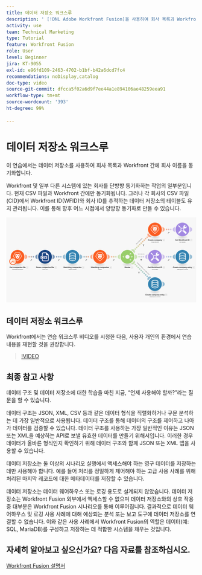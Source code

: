 ```yaml
---
title: 데이터 저장소 워크스루
description: ' [!DNL Adobe Workfront Fusion]을 사용하여 회사 목록과 Workfront 간에 회사 이름을 동기화하기 위해 데이터 저장소를 사용하는 방법을 알아봅니다.'
activity: use
team: Technical Marketing
type: Tutorial
feature: Workfront Fusion
role: User
level: Beginner
jira: KT-9055
exl-id: e96fd109-2463-4702-b1bf-b42a6dcd7fc4
recommendations: noDisplay,catalog
doc-type: video
source-git-commit: dfcca5f02a6d9f7ee44a1e894106ae48259eea91
workflow-type: tm+mt
source-wordcount: '393'
ht-degree: 99%

---
```


# 데이터 저장소 워크스루

이 연습에서는 데이터 저장소를 사용하여 회사 목록과 Workfront 간에 회사 이름을 동기화합니다.

Workfront 및 일부 다른 시스템에 있는 회사를 단방향 동기화하는 작업의 일부분입니다. 현재 CSV 파일과 Workfront 간에만 동기화됩니다. 그러나 각 회사의 CSV 파일(CID)에서 Workfront ID(WFID)와 회사 ID를 추적하는 데이터 저장소의 테이블도 유지 관리됩니다. 이를 통해 향후 어느 시점에서 양방향 동기화로 만들 수 있습니다.

![Fusion 시나리오의 이미지](assets/data-structures-and-data-stores-2.png)

## 데이터 저장소 워크스루

Workfront에서는 연습 워크스루 비디오를 시청한 다음, 사용자 개인의 환경에서 연습 내용을 재현할 것을 권장합니다.

>[!VIDEO](https://video.tv.adobe.com/v/335296/?quality=12&learn=on&enablevpops)



## 최종 참고 사항

데이터 구조 및 데이터 저장소에 대한 학습을 마친 지금, “언제 사용해야 할까?”라는 질문을 할 수 있습니다.

데이터 구조는 JSON, XML, CSV 등과 같은 데이터 형식을 직렬화하거나 구문 분석하는 데 가장 일반적으로 사용됩니다. 데이터 구조를 통해 데이터의 구조를 제어하고 나아가 데이터를 검증할 수 있습니다. 데이터 구조를 사용하는 가장 일반적인 이유는 JSON 또는 XML을 예상하는 API로 보낼 유효한 데이터를 만들기 위해서입니다. 이러한 경우 데이터가 올바른 형식인지 확인하기 위해 데이터 구조와 함께 JSON 또는 XML 앱을 사용할 수 있습니다.

데이터 저장소는 둘 이상의 시나리오 실행에서 액세스해야 하는 영구 데이터를 저장하는 데만 사용해야 합니다. 예를 들어 처리를 정밀하게 제어해야 하는 고급 사용 사례를 위해 처리된 마지막 레코드에 대한 메타데이터를 저장할 수 있습니다.

데이터 저장소는 데이터 웨어하우스 또는 로깅 용도로 설계되지 않았습니다. 데이터 저장소는 Workfront Fusion 외부에서 액세스할 수 없으며 데이터 저장소와의 상호 작용 중 대부분은 Workfront Fusion 시나리오를 통해 이루어집니다. 결과적으로 데이터 웨어하우스 및 로깅 사용 사례에 대해 예상되는 분석 또는 보고 도구에 데이터 저장소를 연결할 수 없습니다. 이와 같은 사용 사례에서 Workfront Fusion의 역할은 데이터(예: SQL, MariaDB)를 구성하고 저장하는 데 적합한 시스템을 채우는 것입니다.

## 자세히 알아보고 싶으신가요? 다음 자료를 참조하십시오.

[Workfront Fusion 설명서](https://experienceleague.adobe.com/ko/docs/workfront-fusion/using/get-started-with-fusion/understand-workfront-fusion/workfront-fusion-overview)
